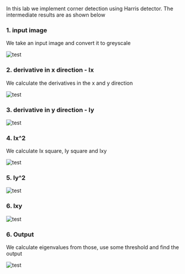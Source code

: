 In this lab we implement corner detection using Harris detector. The intermediate results are as shown below

### 1. input image 

We take an input image and convert it to greyscale

![test](https://github.com/dipam7/labs_computer_vision/blob/master/lab_3/trial_2.png)

### 2. derivative in x direction - Ix

We calculate the derivatives in the x and y direction

![test](https://github.com/dipam7/labs_computer_vision/blob/master/lab_3/Ix.png)

### 3. derivative in y direction - Iy

![test](https://github.com/dipam7/labs_computer_vision/blob/master/lab_3/Iy.png)

### 4. Ix^2

We calculate Ix square, Iy square and Ixy

![test](https://github.com/dipam7/labs_computer_vision/blob/master/lab_3/Ix2.png)

### 5. Iy^2

![test](https://github.com/dipam7/labs_computer_vision/blob/master/lab_3/Iy2.png)

### 6. Ixy

![test](https://github.com/dipam7/labs_computer_vision/blob/master/lab_3/Ixy.png)

### 6. Output

We calculate eigenvalues from those, use some threshold and find the output

![test](https://github.com/dipam7/labs_computer_vision/blob/master/lab_3/output.png)

